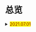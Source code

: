 # 总览

<details> 
  <summary><mark><font color=darkred>2021.07.01</font></mark></summary>
  <br/>stomach
  <br/>until
  <br/>finger
  <br/>tiny
  <br/>fall over
  <br/>continue
  <br/>either
  <br/>manage
  <br/>must
  <br/>lift
</details>
